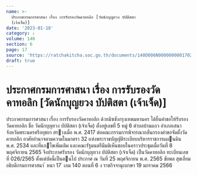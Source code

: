 ```yaml
---
name: >-
  ประกาศกรมการศาสนา เรื่อง การรับรองวัดคาทอลิก [วัดนักบุญยวง บัปติสตา
  (เจ้าเจ็ด)]
date: '2023-01-18'
category: ง
volume: 140
section: 6
page: 17
source: 'https://ratchakitcha.soc.go.th/documents/140D006N0000000001702.pdf'
draft: true
---
```


# ประกาศกรมการศาสนา เรื่อง การรับรองวัดคาทอลิก [วัดนักบุญยวง บัปติสตา (เจ้าเจ็ด)]

ประกาศกรมการศาสนา เรื่อง การรับรองวัดคาทอลิก ด้วยมิซซังกรุงเทพมหานคร ได้ยื่นคําขอให้รับรองวัดคาทอลิก ชื่อ วัดนักบุญยวง บัปติสตา (เจ้าเจ็ด) ตั้งอยู่เลขที่ 5 หมู่ 6 ตําบลบ้านแถว อําเภอเสนา จังหวัดพระนครศรีอยุธยา สรางเมื่อ พ.ศ. 2417 ต่อคณะกรรมการพิจารณากลั่นกรองคําขอจัดตั้งวัดคาทอลิก อาศัยอํานาจตามความในมาตรา 32 แห่งพระราชบัญญัติระเบียบบริหารราชการแผนดิน พ.ศ. 2534 และที่แกไขเพิ่มเติม และคณะรัฐมนตรีมีมติเห็นชอบในคราวประชุมเมื่อวันที่ 8 พฤศจิกายน 2565 จึงประกาศรับรอง วัดนักบุญยวง บัปติสตา (เจ้าเจ็ด) เป็นวัดคาทอลิก ทะเบียนเลขที่ 026/2565 ตั้งแต่บัดนี้เป็นตนไป ประกาศ ณ วันที่ 25 พฤศจิกายน พ.ศ. 2565 ชัยพล สุขเอี่ยม อธิบดีกรมการศาสนา ้ หนา 17 ่ เลม 140 ตอนที่ 6 ง ราชกิจจานุเบกษา 19 มกราคม 2566
